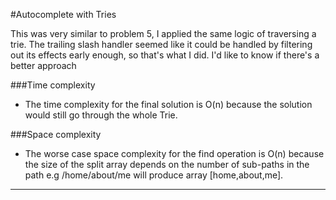 #Autocomplete with Tries

This was very similar to problem 5, I applied the same logic of traversing a trie. The trailing slash handler seemed 
like it could be handled by filtering out its effects early enough, so that's what I did. 
I'd like to know if there's a better approach

###Time complexity
- The time complexity for the final solution is O(n) because the solution would still go through the whole Trie.

###Space complexity
- The worse case space complexity for the find operation is O(n) because the size of the split array depends on the number 
of sub-paths in the path e.g /home/about/me will produce array [home,about,me].
---